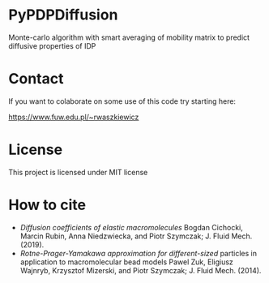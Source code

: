 # PyPDPDiffusion
Monte-carlo algorithm with smart averaging of mobility matrix to predict diffusive properties of IDP

# Contact
If you want to colaborate on some use of this code try starting here:

https://www.fuw.edu.pl/~rwaszkiewicz

# License
This project is licensed under MIT license

# How to cite
 - *Diffusion coefficients of elastic macromolecules* Bogdan Cichocki, Marcin Rubin, Anna Niedzwiecka, and Piotr Szymczak; J. Fluid Mech. (2019).
 - *Rotne-Prager-Yamakawa approximation for different-sized* particles in application to macromolecular bead models Pawel Zuk, Eligiusz Wajnryb, Krzysztof Mizerski, and Piotr Szymczak; J. Fluid Mech. (2014).
